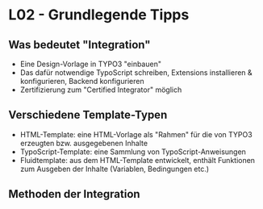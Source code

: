 # L02 - Grundlegende Tipps

## Was bedeutet "Integration"

- Eine Design-Vorlage in TYPO3 "einbauen"
- Das dafür notwendige TypoScript schreiben, Extensions installieren & konfigurieren, Backend konfigurieren
- Zertifizierung zum "Certified Integrator" möglich

## Verschiedene Template-Typen

- HTML-Template: eine HTML-Vorlage als "Rahmen" für die von TYPO3 erzeugten bzw. ausgegebenen Inhalte
- TypoScript-Template: eine Sammlung von TypoScript-Anweisungen
- Fluidtemplate: aus dem HTML-Template entwickelt, enthält Funktionen zum Ausgeben der Inhalte (Variablen, Bedingungen etc.)
  
## Methoden der Integration
